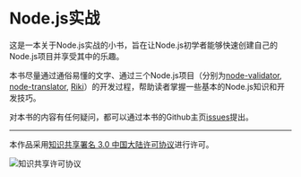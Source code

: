 # Node.js实战

这是一本关于Node.js实战的小书，旨在让Node.js初学者能够快速创建自己的Node.js项目并享受其中的乐趣。

本书尽量通过通俗易懂的文字、通过三个Node.js项目（分别为[node-validator](https://github.com/SFantasy/node-validator), [node-translator](https://github.com/SFantasy/node-translator), [Riki](https://github.com/SFantasy/Riki)）的开发过程，帮助读者掌握一些基本的Node.js知识和开发技巧。

对本书的内容有任何疑问，都可以通过本书的Github主页[issues](https://github.com/SFantasy/node-in-action/issues)提出。

---

本作品采用[知识共享署名 3.0 中国大陆许可协议](http://creativecommons.org/licenses/by/3.0/cn/)进行许可。

![知识共享许可协议](https://i.creativecommons.org/l/by/3.0/cn/88x31.png)
